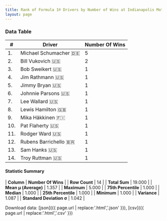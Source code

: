 ```yaml
---
title: Rank of Formula 1® Drivers by Number of Wins at Indianapolis Motor Speedway
layout: page
---
```


<canvas id="chart" width="400" height="180"></canvas>
<script>
var data = {
    "datasets": [
        {
            "backgroundColor": [
                "#9C8E8D",
                "#9C8E8D",
                "#9C8E8D",
                "#9C8E8D",
                "#9C8E8D",
                "#9C8E8D",
                "#9C8E8D",
                "#9C8E8D",
                "#9C8E8D",
                "#9C8E8D",
                "#9C8E8D",
                "#9C8E8D",
                "#9C8E8D",
                "#9C8E8D"
            ],
            "borderColor": [
                "#1D181E",
                "#1D181E",
                "#1D181E",
                "#1D181E",
                "#1D181E",
                "#1D181E",
                "#1D181E",
                "#1D181E",
                "#1D181E",
                "#1D181E",
                "#1D181E",
                "#1D181E",
                "#1D181E",
                "#1D181E"
            ],
            "borderWidth": 1,
            "data": [
                5.0,
                2.0,
                1.0,
                1.0,
                1.0,
                1.0,
                1.0,
                1.0,
                1.0,
                1.0,
                1.0,
                1.0,
                1.0,
                1.0
            ],
            "label": "Number Of Wins"
        }
    ],
    "labels": [
        "Michael Schumacher",
        "Bill Vukovich",
        "Bob Sweikert",
        "Jim Rathmann",
        "Jimmy Bryan",
        "Johnnie Parsons",
        "Lee Wallard",
        "Lewis Hamilton",
        "Mika Häkkinen",
        "Pat Flaherty",
        "Rodger Ward",
        "Rubens Barrichello",
        "Sam Hanks",
        "Troy Ruttman"
    ]
};
var options = {
  legend: {
    display: false
  },
  scales: {
    xAxes: [{
      ticks: {
        beginAtZero: true,
        maxRotation: 180,
        display: window.innerWidth > 800
      }
    }],
    yAxes: [{
      ticks: {
        beginAtZero: true
      }
    }]
  },
  onResize: function(chart, size) {
    chart.options.scales.xAxes[0].ticks.display = size.width > 800;
  }
};
var chart = new Chart("chart", {
    data: data,
    type: 'bar',
    options: options
});
</script>



### Data Table

| # | Driver | Number Of Wins |
|--|--|--|
| 1. | Michael Schumacher 🇩🇪 | 5 |
| 2. | Bill Vukovich 🇺🇸 | 2 |
| 3. | Bob Sweikert 🇺🇸 | 1 |
| 4. | Jim Rathmann 🇺🇸 | 1 |
| 5. | Jimmy Bryan 🇺🇸 | 1 |
| 6. | Johnnie Parsons 🇺🇸 | 1 |
| 7. | Lee Wallard 🇺🇸 | 1 |
| 8. | Lewis Hamilton 🇬🇧 | 1 |
| 9. | Mika Häkkinen 🇫🇮 | 1 |
| 10. | Pat Flaherty 🇺🇸 | 1 |
| 11. | Rodger Ward 🇺🇸 | 1 |
| 12. | Rubens Barrichello 🇧🇷 | 1 |
| 13. | Sam Hanks 🇺🇸 | 1 |
| 14. | Troy Ruttman 🇺🇸 | 1 |

#### Statistic Summary

| **Column** | **Number Of Wins** |
| **Row Count** | 14 |
| **Total Sum** | 19.000 |
| **Mean μ (Average)** | 1.357 |
| **Maximum** | 5.000 |
| **75th Percentile** | 1.000 |
| **Median** | 1.000 |
| **25th Percentile** | 1.000 |
| **Minimum** | 1.000 |
| **Variance** | 1.087 |
| **Standard Deviation σ** | 1.042 |

Download data: [json]({{ page.url | replace:'.html','.json' }}), [csv]({{ page.url | replace:'.html','.csv' }})
